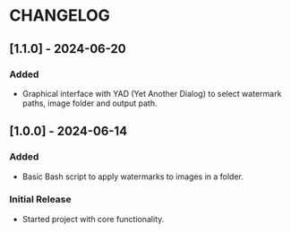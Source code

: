 # CHANGELOG

## [1.1.0] - 2024-06-20
### Added
- Graphical interface with YAD (Yet Another Dialog) to select watermark paths, image folder and output path.


## [1.0.0] - 2024-06-14
### Added
- Basic Bash script to apply watermarks to images in a folder.

### Initial Release
- Started project with core functionality.
